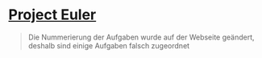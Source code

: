 # [Project Euler](https://projecteuler.net/)

> Die Nummerierung der Aufgaben wurde auf der Webseite geändert, deshalb sind einige Aufgaben falsch zugeordnet
